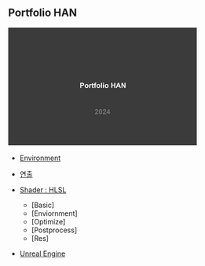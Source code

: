 ## Portfolio HAN
![image](./images/PortfolioHAN_2024_000_resize.jpg)

- [Environment](https://github.com/initst/PortfolioHAN_2024/blob/main/Env/Env_index.md)

- [연출](https://github.com/initst/PortfolioHAN_2024/blob/main/Directing/Directing.md)

- [Shader : HLSL](https://github.com/initst/PortfolioHAN_2024/blob/main/Shader/Shader_Index.md)
  - [Basic]
  - [Enviornment]
  - [Optimize]
  - [Postprocess]
  - [Res]

 - [Unreal Engine](https://github.com/initst/PortfolioHAN_2024/blob/main/Shader/Shader_Index.md)
  
